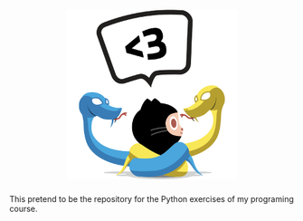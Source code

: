 <h1 align="center">
	<img src="./pythocat.png">
</h1>

This pretend to be the repository for the Python exercises of my programing course.
